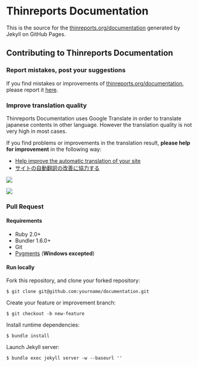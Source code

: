 # Thinreports Documentation

This is the source for the [thinreports.org/documentation](http://www.thinreports.org/documentation) generated by Jekyll on GitHub Pages.

## Contributing to Thinreports Documentation

### Report mistakes, post your suggestions

If you find mistakes or improvements of [thinreports.org/documentation](http://www.thinreports.org/documentation), please report it [here](https://github.com/thinreports/documentation/issues/new).

### Improve translation quality

Thinreports Documentation uses Google Translate in order to translate japanese contents in other language. However the translation quality is not very high in most cases.

If you find problems or improvements in the translation result, **please help for improvement** in the following way:

* [Help improve the automatic translation of your site](https://support.google.com/translate/answer/2534602?hl=en)
* [サイトの自動翻訳の改善に協力する](https://support.google.com/translate/answer/2534602?hl=ja)

![](http://translate.google.com/manager/website/static_files/img/screenshot_suggestions1.jpg)

![](http://translate.google.com/manager/website/static_files/img/screenshot_suggestions2.jpg)

### Pull Request

#### Requirements

* Ruby 2.0+
* Bundler 1.6.0+
* Git
* [Pygments](http://pygments.org) (**Windows excepted**)

#### Run locally

Fork this repository, and clone your forked repository:

    $ git clone git@github.com:yourname/documentation.git

Create your feature or improvement branch:

    $ git checkout -b new-feature

Install runtime dependencies:

    $ bundle install

Launch Jekyll server:

    $ bundle exec jekyll server -w --baseurl ''
